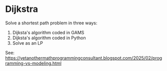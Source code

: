 
# Dijkstra

Solve a shortest path problem in three ways:

1. Dijksta's algorithm coded in GAMS
2. Dijksta's algorithm coded in Python
3. Solve as an LP

See:
https://yetanothermathprogrammingconsultant.blogspot.com/2025/02/programming-vs-modeling.html

 